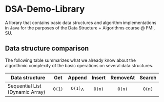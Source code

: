 DSA-Demo-Library
================
A library that contains basic data structures and algorithm implementations in Java for the 
purposes of the Data Structure + Algorithms course @ FMI, SU.

## Data structure comparison
The following table summarizes what we already know about the algorithmic complexity of 
the basic operations on several data structures.


| Data structure  | Get | Append | Insert | RemoveAt  | Search |
|-----------------|:---:|:------:|:------:|:---------:|:------:|
| Sequential List (Dynamic Array)  | `O(1)`  | `O(1)`<sub>A</sub> | `O(n)` | `O(n)` | `O(n)` |